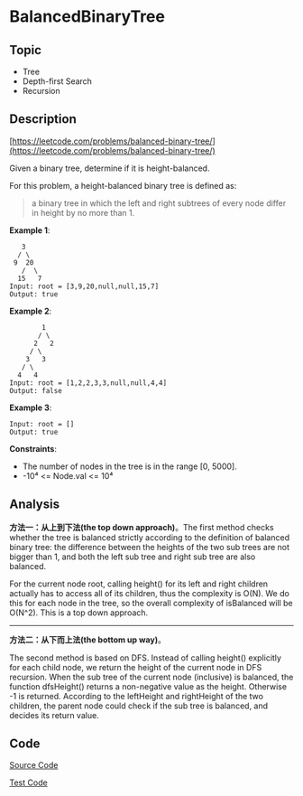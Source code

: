 # BalancedBinaryTree #

## Topic

- Tree
- Depth-first Search
- Recursion

## Description

[https://leetcode.com/problems/balanced-binary-tree/](https://leetcode.com/problems/balanced-binary-tree/)

Given a binary tree, determine if it is height-balanced.

For this problem, a height-balanced binary tree is defined as:

> a binary tree in which the left and right subtrees of every node differ in height by no more than 1.

**Example 1**:

```
   3
  / \
 9  20
   /  \
  15   7
Input: root = [3,9,20,null,null,15,7]
Output: true
```

**Example 2**:

```
        1
       / \
      2   2
     / \
    3   3
   / \
  4   4
Input: root = [1,2,2,3,3,null,null,4,4]
Output: false
```

**Example 3**:

```
Input: root = []
Output: true
```

**Constraints**:

- The number of nodes in the tree is in the range [0, 5000].
- -10⁴ <= Node.val <= 10⁴

## Analysis

**方法一：从上到下法(the top down approach)**。The first method checks whether the tree is balanced strictly according to the definition of balanced binary tree: the difference between the heights of the two sub trees are not bigger than 1, and both the left sub tree and right sub tree are also balanced.

For the current node root, calling height() for its left and right children actually has to access all of its children, thus the complexity is O(N). We do this for each node in the tree, so the overall complexity of isBalanced will be O(N^2). This is a top down approach.

---

**方法二：从下而上法(the bottom up way)**。

The second method is based on DFS. Instead of calling height() explicitly for each child node, we return the height of the current node in DFS recursion. When the sub tree of the current node (inclusive) is balanced, the function dfsHeight() returns a non-negative value as the height. Otherwise -1 is returned. According to the leftHeight and rightHeight of the two children, the parent node could check if the sub tree is balanced, and decides its return value.

## Code

[Source Code](../../src/main/java/com/lun/easy/BalancedBinaryTree.java)

[Test Code](../../src/test/java/com/lun/easy/BalancedBinaryTreeTest.java)


